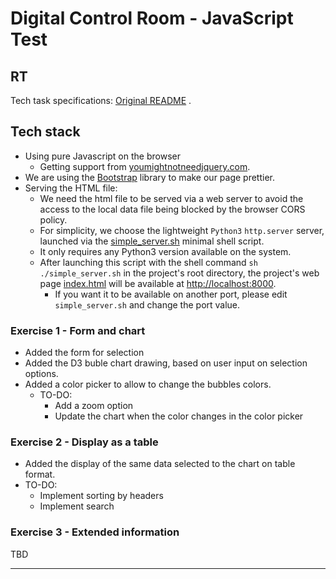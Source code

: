 # Digital Control Room - JavaScript Test

## RT
Tech task specifications: [Original README](docs/TECH_TASK_SPECS_README.md) .


## Tech stack
- Using pure Javascript on the browser
  - Getting support from [youmightnotneedjquery.com](https://youmightnotneedjquery.com/).
- We are using the [Bootstrap](https://getbootstrap.com/) library to make our page prettier.
- Serving the HTML file:
  - We need the html file to be served via a web server to avoid the access to the local data file being blocked by the browser CORS policy.   
  - For simplicity, we choose the lightweight `Python3` `http.server` server, launched via the [simple_server.sh](simple_server.sh) minimal shell script.  
  - It only requires any Python3 version available on the system.
  - After launching this script with the shell command  `sh ./simple_server.sh` in the project's root directory, the project's web page [index.html](index.html) will be available at [http://localhost:8000](http://localhost:8000).
    - If you want it to be available on another port, please edit `simple_server.sh` and change the port value.
 
### Exercise 1 - Form and chart
- Added the form for selection
- Added the D3 buble chart drawing, based on user input on selection options.
- Added a color picker to allow to change the bubbles colors.
  - TO-DO: 
    - Add a zoom option
    - Update the chart when the color changes in the color picker
    
 
### Exercise 2 - Display as a table
- Added the display of the same data selected to the chart on table format.
- TO-DO:
  - Implement sorting by headers
  - Implement search

### Exercise 3 - Extended information
TBD

-----
